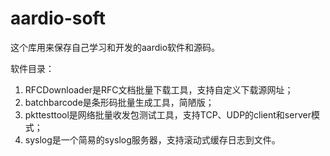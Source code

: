 # aardio-soft
这个库用来保存自己学习和开发的aardio软件和源码。

软件目录：
1. RFCDownloader是RFC文档批量下载工具，支持自定义下载源网址；
2. batchbarcode是条形码批量生成工具，简陋版；
3. pkttesttool是网络批量收发包测试工具，支持TCP、UDP的client和server模式；
4. syslog是一个简易的syslog服务器，支持滚动式缓存日志到文件。
